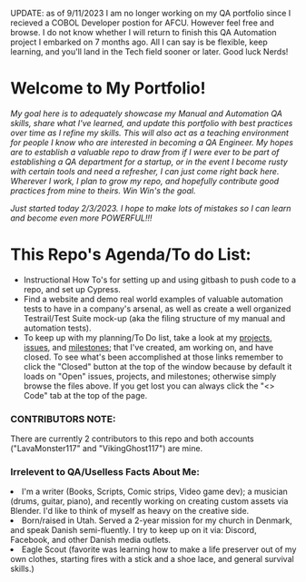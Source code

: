 UPDATE: as of 9/11/2023 I am no longer working on my QA portfolio since I recieved a COBOL Developer postion for AFCU. However feel free and browse. I do not know whether I will return to finish this QA Automation project I embarked on 7 months ago. All I can say is be flexible, keep learning, and you'll land in the Tech field sooner or later. Good luck Nerds!

<h1>Welcome to My Portfolio!</h1>
<em><p>My goal here is to adequately showcase my Manual and Automation QA skills, share what I've learned, and update this portfolio with best practices over time as I refine my skills. This will also act as a teaching environment for people I know who are interested in becoming a QA Engineer. My hopes are to establish a valuable repo to draw from if I were ever to be part of establishing a QA department for a startup, or in the event I become rusty with certain tools and need a refresher, I can just come right back here. Wherever I work, I plan to grow my repo, and hopefully contribute good practices from mine to theirs. Win Win's the goal.</p>
    
<p>Just started today 2/3/2023. I hope to make lots of mistakes so I can learn and become even more POWERFUL!!!</p></em>

<h1>This Repo's Agenda/To do List:</h1>
<ul>
    <li>Instructional How To's for setting up and using gitbash to push code to a repo, and set up Cypress.</li>
    <li>Find a website and demo real world examples of valuable automation tests to have in a company's arsenal, as well as create a well organized Testrail/Test Suite mock-up (aka the filing structure of my manual and automation tests).</li>
    <li>To keep up with my planning/To Do list, take a look at my <a href="https://github.com/LavaMonster117/portfolio/projects?query=is%3Aopen">projects</a>, <a href="https://github.com/LavaMonster117/portfolio/issues"> issues</a>, and <a href="https://github.com/LavaMonster117/portfolio/milestones">milestones</a>; that I've created, am working on, and have closed. To see what's been accomplished at those links remember to click the "Closed" button at the top of the window because by default it loads on "Open" issues, projects, and milestones; otherwise simply browse the files above. If you get lost you can always click the "<> Code" tab at the top of the page.</li>
</ul>

<h3>CONTRIBUTORS NOTE:</h3> 
There are currently 2 contributors to this repo and both accounts ("LavaMonster117" and "VikingGhost117") are mine.

<h3>Irrelevent to QA/Uselless Facts About Me:</h3>
<li>I'm a writer (Books, Scripts, Comic strips, Video game dev); a musician (drums, guitar, piano), and recently working on creating custom assets via Blender. I'd like to think of myself as heavy on the creative side.</li>
<li>Born/raised in Utah. Served a 2-year mission for my church in Denmark, and speak Danish semi-fluently. I try to keep up on it via: Discord, Facebook, and other Danish media outlets.</li>
<li>Eagle Scout (favorite was learning how to make a life preserver out of my own clothes, starting fires with a stick and a shoe lace, and general survival skills.)</li>

